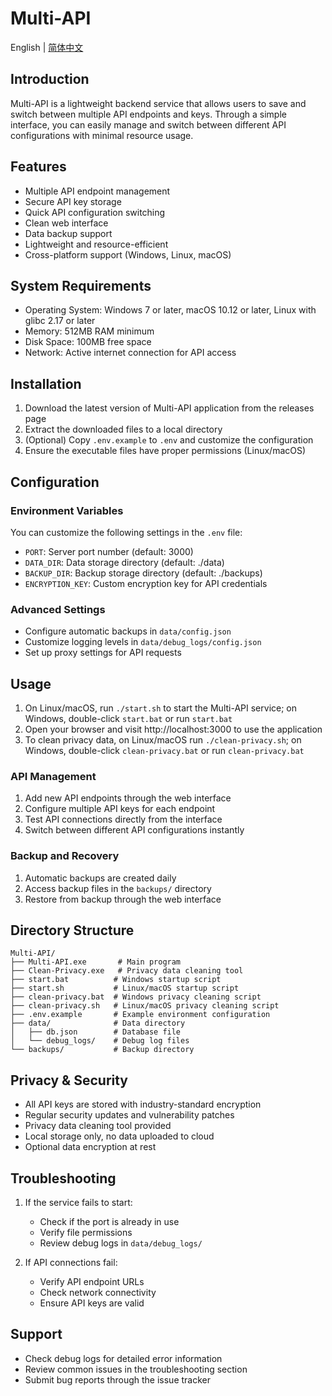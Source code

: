 # Multi-API

English | [简体中文](README_ZH.md)

## Introduction

Multi-API is a lightweight backend service that allows users to save and switch between multiple API endpoints and keys. Through a simple interface, you can easily manage and switch between different API configurations with minimal resource usage.

## Features

- Multiple API endpoint management
- Secure API key storage
- Quick API configuration switching
- Clean web interface
- Data backup support
- Lightweight and resource-efficient
- Cross-platform support (Windows, Linux, macOS)

## System Requirements

- Operating System: Windows 7 or later, macOS 10.12 or later, Linux with glibc 2.17 or later
- Memory: 512MB RAM minimum
- Disk Space: 100MB free space
- Network: Active internet connection for API access

## Installation

1. Download the latest version of Multi-API application from the releases page
2. Extract the downloaded files to a local directory
3. (Optional) Copy `.env.example` to `.env` and customize the configuration
4. Ensure the executable files have proper permissions (Linux/macOS)

## Configuration

### Environment Variables

You can customize the following settings in the `.env` file:

- `PORT`: Server port number (default: 3000)
- `DATA_DIR`: Data storage directory (default: ./data)
- `BACKUP_DIR`: Backup storage directory (default: ./backups)
- `ENCRYPTION_KEY`: Custom encryption key for API credentials

### Advanced Settings

- Configure automatic backups in `data/config.json`
- Customize logging levels in `data/debug_logs/config.json`
- Set up proxy settings for API requests

## Usage

1. On Linux/macOS, run `./start.sh` to start the Multi-API service; on Windows, double-click `start.bat` or run `start.bat`
2. Open your browser and visit http://localhost:3000 to use the application
3. To clean privacy data, on Linux/macOS run `./clean-privacy.sh`; on Windows, double-click `clean-privacy.bat` or run `clean-privacy.bat`

### API Management

1. Add new API endpoints through the web interface
2. Configure multiple API keys for each endpoint
3. Test API connections directly from the interface
4. Switch between different API configurations instantly

### Backup and Recovery

1. Automatic backups are created daily
2. Access backup files in the `backups/` directory
3. Restore from backup through the web interface

## Directory Structure

```
Multi-API/
├── Multi-API.exe       # Main program
├── Clean-Privacy.exe   # Privacy data cleaning tool
├── start.bat          # Windows startup script
├── start.sh           # Linux/macOS startup script
├── clean-privacy.bat  # Windows privacy cleaning script
├── clean-privacy.sh   # Linux/macOS privacy cleaning script
├── .env.example       # Example environment configuration
├── data/              # Data directory
│   ├── db.json        # Database file
│   └── debug_logs/    # Debug log files
└── backups/           # Backup directory
```

## Privacy & Security

- All API keys are stored with industry-standard encryption
- Regular security updates and vulnerability patches
- Privacy data cleaning tool provided
- Local storage only, no data uploaded to cloud
- Optional data encryption at rest

## Troubleshooting

1. If the service fails to start:
   - Check if the port is already in use
   - Verify file permissions
   - Review debug logs in `data/debug_logs/`

2. If API connections fail:
   - Verify API endpoint URLs
   - Check network connectivity
   - Ensure API keys are valid

## Support

- Check debug logs for detailed error information
- Review common issues in the troubleshooting section
- Submit bug reports through the issue tracker